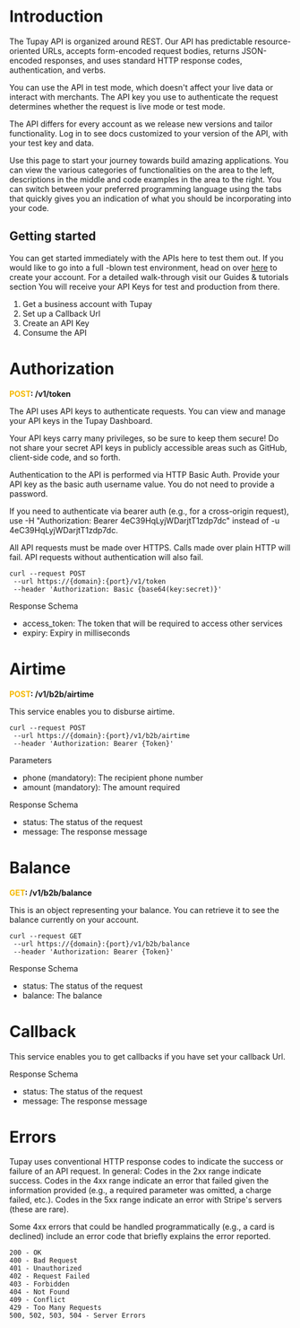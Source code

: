 # Introduction

The Tupay API is organized around REST. Our API has predictable resource-oriented URLs, accepts form-encoded request bodies, returns JSON-encoded responses, and uses standard HTTP response codes, authentication, and verbs.

You can use the API in test mode, which doesn't affect your live data or interact with merchants. The API key you use to authenticate the request determines whether the request is live mode or test mode.

The API differs for every account as we release new versions and tailor functionality. Log in to see docs customized to your version of the API, with your test key and data.

Use this page to start your journey towards build amazing applications. You can view the various categories of functionalities on the area to the left, descriptions in the middle and code examples in the area to the right. You can switch between your preferred programming language using the tabs that quickly gives you an indication of what you should be incorporating into your code.

## Getting started

You can get started immediately with the APIs here to test them out.
If you would like to go into a full -blown test environment, head on over [here](https://business.tupay.style) to create your account. For a detailed walk-through visit our Guides & tutorials section You will receive your API Keys for test and production from there.

 1. Get a business account with Tupay
 3. Set up a Callback Url
 2. Create an API Key
 4. Consume the API

# Authorization
<b style="color: #f4b800">POST</b><b>: /v1/token</b>

The API uses API keys to authenticate requests. You can view and manage your API keys in the Tupay Dashboard.

Your API keys carry many privileges, so be sure to keep them secure! Do not share your secret API keys in publicly accessible areas such as GitHub, client-side code, and so forth.

Authentication to the API is performed via HTTP Basic Auth. Provide your API key as the basic auth username value. You do not need to provide a password.

If you need to authenticate via bearer auth (e.g., for a cross-origin request), use -H "Authorization: Bearer 4eC39HqLyjWDarjtT1zdp7dc" instead of -u 4eC39HqLyjWDarjtT1zdp7dc.

All API requests must be made over HTTPS. Calls made over plain HTTP will fail. API requests without authentication will also fail.

    curl --request POST
     --url https://{domain}:{port}/v1/token 
     --header 'Authorization: Basic {base64(key:secret)}'

Response Schema

* access_token: The token that will be required to access other services
* expiry: Expiry in milliseconds

# Airtime
<b style="color: #f4b800">POST</b><b>: /v1/b2b/airtime</b>

This service enables you to disburse airtime.

    curl --request POST
     --url https://{domain}:{port}/v1/b2b/airtime 
     --header 'Authorization: Bearer {Token}'     
 Parameters
 
 * phone (mandatory): The recipient phone number
 * amount (mandatory): The amount required
     
Response Schema

* status: The status of the request
* message: The response message

# Balance
<b style="color: #f4b800">GET</b><b>: /v1/b2b/balance</b>

This is an object representing your balance. You can retrieve it to see the balance currently on your account.

    curl --request GET
     --url https://{domain}:{port}/v1/b2b/balance 
     --header 'Authorization: Bearer {Token}'
     
Response Schema

* status: The status of the request
* balance: The balance

# Callback
This service enables you to get callbacks if you have set your callback Url.

Response Schema

* status: The status of the request
* message: The response message

# Errors
Tupay uses conventional HTTP response codes to indicate the success or failure of an API request. In general: Codes in the 2xx range indicate success. Codes in the 4xx range indicate an error that failed given the information provided (e.g., a required parameter was omitted, a charge failed, etc.). Codes in the 5xx range indicate an error with Stripe's servers (these are rare).

Some 4xx errors that could be handled programmatically (e.g., a card is declined) include an error code that briefly explains the error reported.

    200 - OK
    400 - Bad Request
    401 - Unauthorized
    402 - Request Failed
    403 - Forbidden
    404 - Not Found
    409 - Conflict
    429 - Too Many Requests
    500, 502, 503, 504 - Server Errors

